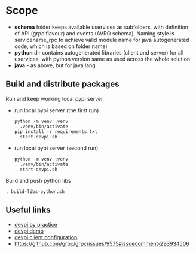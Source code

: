 # Scope
- **schema** folder keeps available uservices as subfolders, with definition of API (grpc flavour) and events (AVRO schema). Naming style is servicename_rpc to achieve valid module name for java autogenerated code, which is based on folder name)
- **python** dir contains autogenerated libraries (client and server) for all uservices, with python version same as used across the whole solution
- **java** - as above, but for java lang

## Build and distribute packages

Run and keep working local pypi server

- run local pypi server (the first run)
  ```
  python -m venv .venv
  . .venv/bin/activate
  pip install -r requirements.txt
  . start-devpi.sh
  ```

- run local pypi server (second run)
  ```
  python -m venv .venv
  . .venv/bin/activate
  . start-devpi.sh
  ```

Build and push python libs
```
. build-libs-python.sh
```

## Useful links
- [devpi by practice](https://stefan.sofa-rockers.org/2017/11/09/getting-started-with-devpi/)
- [devpi demo](https://www.youtube.com/watch?v=-fz6k44ZHMzQ)
- [devpi client configuration](https://opensource.com/article/18/7/setting-devpi)
- https://github.com/grpc/grpc/issues/9575#issuecomment-293934506
